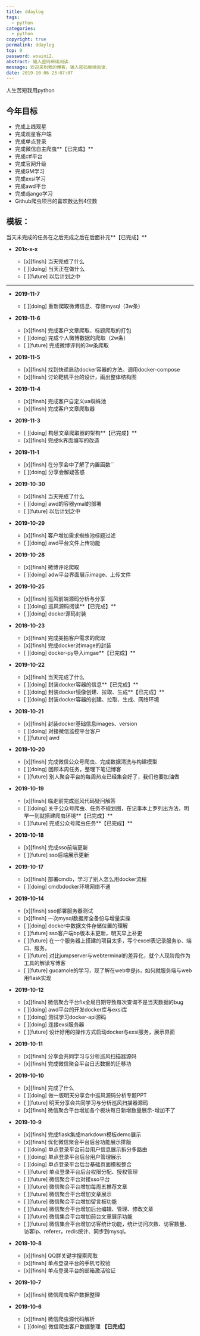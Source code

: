 ```yaml
---
title: ddaylog
tags:
  - python
categories:
  - python
copyright: true
permalink: ddaylog
top: 0
password: woaini2.
abstract: 输入密码继续阅读.
message: 欢迎来到我的博客，输入密码继续阅读.
date: 2019-10-06 23:07:07
---
```


人生苦短我用python
<!--more-->

## 今年目标

* 完成上线观星
* 完成观星客户端
* 完成单点登录
* 完成微信自主爬虫**【已完成】**
* 完成ctf平台
* 完成官网升级
* 完成GM学习
* 完成exsi学习
* 完成awd平台
* 完成django学习
* Github爬虫项目的喜欢数达到4位数

## 模板：

当天未完成的任务在之后完成之后在后面补充**【已完成】**

* **201x-x-x**

	* [x][finsh] 当天完成了什么
	* [ ][doing] 当天正在做什么
	* [ ][future] 以后计划之中
---

* **2019-11-7**

	* [ ][doing] 重新爬取微博信息、存储mysql（3w条） 


* **2019-11-6**

	* [x][finsh] 完成客户文章爬取、标题爬取的打包
	* [ ][doing] 完成个人微博数据的爬取（2w条） 
	* [ ][future] 完成微博评判的3w条爬取

* **2019-11-5**

	* [x][finsh] 找到快递启动docker容器的方法。调用docker-compose
	* [x][finsh] 讨论靶机平台的设计，画出整体结构图


* **2019-11-4**

	* [x][finsh] 完成客户自定义ua蜘蛛池
	* [x][finsh] 完成客户文章爬取器


* **2019-11-3**

	* [ ][doing] 构思文章爬取器的架构**【已完成】**
	* [x][finsh] 完成tk界面编写的改造


* **2019-11-1**

	* [x][finsh] 在分享会中了解了内置函数``
	* [ ][doing] 分享会解疑答惑


* **2019-10-30**

	* [x][finsh] 当天完成了什么
	* [ ][doing] awd的容器ymal的部署
	* [ ][future] 以后计划之中


* **2019-10-29**

	* [x][finsh] 客户增加需求蜘蛛池标题过滤
	* [ ][doing] awd平台文件上传功能


* **2019-10-28**

	* [x][finsh] 微博评论爬取
	* [ ][doing] adw平台界面展示image、上传文件


* **2019-10-25**

	* [x][finsh] 巡风前端源码分析与分享
	* [ ][doing] 巡风源码阅读**【已完成】**
	* [ ][doing] docker源码封装


* **2019-10-23**

	* [x][finsh] 完成美拍客户需求的爬取
	* [x][finsh] 完成docker对image的封装
	* [ ][doing] docker-py导入imgae**【已完成】**


* **2019-10-22**

	* [x][finsh] 当天完成了什么
	* [ ][doing] 封装docker容器的信息**【已完成】**
	* [ ][doing] 封装docker镜像创建、拉取、生成**【已完成】**
	* [ ][doing] 封装docker容器的创建、拉取、生成、网络环境


* **2019-10-21**

	* [x][finsh] 封装docker基础信息images、version
	* [ ][doing] 对接微信监控平台客户
	* [ ][future] awd


* **2019-10-20**

	* [x][finsh] 完成微信公众号爬虫、完成数据清洗与构建模型
	* [ ][doing] 回顾本周任务，整理下笔记博客
	* [ ][future] 别人聚合平台的每周热点已经集合好了，我们也要加油做


* **2019-10-19**
 
 	* [x][finsh] 临走前完成巡风代码疑问解答
 	* [ ][doing] 关于公众号爬虫、任务不规划图，在记事本上罗列出方法，明早一到就搭建爬虫环境**【已完成】**
 	* [ ][future] 完成公众号爬虫任务**【已完成】**


* **2019-10-18**

	* [x][finsh] 完成sso前端更新
	* [ ][future] sso后端展示更新


* **2019-10-17**

	* [x][finsh] 部署cmdb，学习了别人怎么用docker流程
	* [ ][doing] cmdbdocker环境网络不通


* **2019-10-14**

	* [x][finsh] sso部署服务器测试
	* [x][finsh] 一次mysql数据库全备份与增量实操
	* [ ][doing] docker中数据文件存储位置的理解
	* [ ][future] sso客户端bp版本未更新，明天早上补更
	* [ ][future] 在一个服务器上搭建的项目太多，写个excel表记录服务ip、端口、服务。
	* [ ][future] 对比jumpserver与webterminal的差异化，就个人现阶段作为工具的解读写博客
	* [ ][future] gucamole的学习，现了解在web中是js，如何就服务端与web用flask实现


* **2019-10-12**

	* [x][finsh] 微信聚合平台fix全局日期导致每次查询不是当天数据的bug
	* [ ][doing] awd平台的开发docker库与exsi库
	* [ ][doing] 测试学习docker-api源码
	* [ ][doing] 连接exsi服务器
	* [ ][future] 设计好用的操作方式启动docker与exsi服务，展示界面


* **2019-10-11**

	* [x][finsh] 分享会共同学习与分析巡风扫描器源码
	* [x][finsh] 完成微信聚合平台日志数据的迁移功


* **2019-10-10**

	* [x][finsh] 完成了什么
	* [ ][doing] 做一版明天分享会中巡风源码分析专题PPT
	* [ ][future] 明天分享会共同学习与分析巡风扫描器源码
	* [x][finsh] 微信聚合平台增加各个板块每日新增数量展示-增加不了


* **2019-10-9**

	* [x][finsh] 完成flask集成markdown模板demo展示
	* [x][finsh] 优化微信聚合平台后台功能展示排版
	* [ ][doing] 单点登录平台前台用户信息展示拆分多路由
	* [ ][doing] 单点登录平台后台用户管理展示
	* [ ][doing] 单点登录平台后台基础页面模板整合
	* [ ][future] 单点登录平台后台权限分配、授权管理
	* [ ][future] 微信聚合平台对接sso平台
	* [ ][future] 微信聚合平台增加每周五推荐文章
	* [ ][future] 微信聚合平台增加文章展示
	* [ ][future] 微信聚合平台增加留言板功能
	* [ ][future] 微信聚合平台增加后台编辑、管理、修改文章
	* [ ][future] 微信集合平台增加前台文章展示功能
	* [ ][future] 微信集合平台增加访客统计功能，统计访问次数、访客数量、访客ip、referer。redis统计、同步到mysql。


* **2019-10-8**

	* [x][finsh] QQ群关键字搜索爬取
	* [x][finsh] 单点登录平台的手机号校验
	* [x][finsh] 单点登录平台的邮箱激活验证


* **2019-10-7**

	* [x][finsh] 微信爬虫客户数据整理


* **2019-10-6**

	* [x][finsh] 微信爬虫源代码解析
	* [ ][doing] 微信爬虫客户数据整理	**【已完成】**


